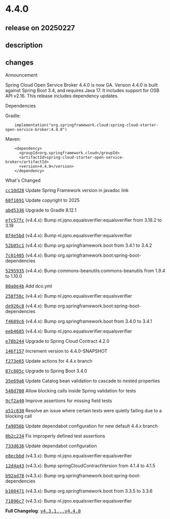 # 4.4.0

## release on 20250227

## description

## changes

Announcement

Spring Cloud Open Service Broker 4.4.0 is now GA. Version 4.4.0 is built against Spring Boot 3.4, and requires Java 17. It includes support for OSB API v2.16. This release includes dependency updates.

Dependencies

Gradle:

        implementation("org.springframework.cloud:spring-cloud-starter-open-service-broker:4.4.0")

Maven:

        <dependency>
          <groupId>org.springframework.cloud</groupId>
          <artifactId>spring-cloud-starter-open-service-broker</artifactId>
          <version>4.4.0</version>
        </dependency>

What's Changed

<a class="commit-link" data-hovercard-type="commit" data-hovercard-url="https://github.com/spring-cloud/spring-cloud-open-service-broker/commit/cc10d284db7e672c1da0f474e468701a730062a1/hovercard" href="https://github.com/spring-cloud/spring-cloud-open-service-broker/commit/cc10d284db7e672c1da0f474e468701a730062a1"><tt>cc10d28</tt></a> Update Spring Framework version in javadoc link

<a class="commit-link" data-hovercard-type="commit" data-hovercard-url="https://github.com/spring-cloud/spring-cloud-open-service-broker/commit/60f1691ad32f8d4a75b09fa94f56fd9d5a832154/hovercard" href="https://github.com/spring-cloud/spring-cloud-open-service-broker/commit/60f1691ad32f8d4a75b09fa94f56fd9d5a832154"><tt>60f1691</tt></a> Update copyright to 2025

<a class="commit-link" data-hovercard-type="commit" data-hovercard-url="https://github.com/spring-cloud/spring-cloud-open-service-broker/commit/abd53366f0e598578f92284b34059880eeefa92c/hovercard" href="https://github.com/spring-cloud/spring-cloud-open-service-broker/commit/abd53366f0e598578f92284b34059880eeefa92c"><tt>abd5336</tt></a> Upgrade to Gradle 8.12.1

<a class="commit-link" data-hovercard-type="commit" data-hovercard-url="https://github.com/spring-cloud/spring-cloud-open-service-broker/commit/efc57fcd1fa4976e3e8a0b7eecb044d5355a4bc7/hovercard" href="https://github.com/spring-cloud/spring-cloud-open-service-broker/commit/efc57fcd1fa4976e3e8a0b7eecb044d5355a4bc7"><tt>efc57fc</tt></a> (v4.4.x): Bump nl.jqno.equalsverifier:equalsverifier from 3.18.2 to 3.19

<a class="commit-link" data-hovercard-type="commit" data-hovercard-url="https://github.com/spring-cloud/spring-cloud-open-service-broker/commit/0f4e5bd7dbc67754992ceaca0a698aa2926fc133/hovercard" href="https://github.com/spring-cloud/spring-cloud-open-service-broker/commit/0f4e5bd7dbc67754992ceaca0a698aa2926fc133"><tt>0f4e5bd</tt></a> (v4.4.x): Bump nl.jqno.equalsverifier:equalsverifier

<a class="commit-link" data-hovercard-type="commit" data-hovercard-url="https://github.com/spring-cloud/spring-cloud-open-service-broker/commit/52b05c1024e0c128c9d49cceb17163a4f0eb988d/hovercard" href="https://github.com/spring-cloud/spring-cloud-open-service-broker/commit/52b05c1024e0c128c9d49cceb17163a4f0eb988d"><tt>52b05c1</tt></a> (v4.4.x): Bump org.springframework.boot from 3.4.1 to 3.4.2

<a class="commit-link" data-hovercard-type="commit" data-hovercard-url="https://github.com/spring-cloud/spring-cloud-open-service-broker/commit/7c01405294f667f56d409bd085c4f2faa135871f/hovercard" href="https://github.com/spring-cloud/spring-cloud-open-service-broker/commit/7c01405294f667f56d409bd085c4f2faa135871f"><tt>7c01405</tt></a> (v4.4.x): Bump org.springframework.boot:spring-boot-dependencies

<a class="commit-link" data-hovercard-type="commit" data-hovercard-url="https://github.com/spring-cloud/spring-cloud-open-service-broker/commit/5295935ada0c13b1b80595833a49518e8186372a/hovercard" href="https://github.com/spring-cloud/spring-cloud-open-service-broker/commit/5295935ada0c13b1b80595833a49518e8186372a"><tt>5295935</tt></a> (v4.4.x): Bump commons-beanutils:commons-beanutils from 1.9.4 to 1.10.0

<a class="commit-link" data-hovercard-type="commit" data-hovercard-url="https://github.com/spring-cloud/spring-cloud-open-service-broker/commit/80a0e4bfa81d572fddf51335cdf73f4e6666e82f/hovercard" href="https://github.com/spring-cloud/spring-cloud-open-service-broker/commit/80a0e4bfa81d572fddf51335cdf73f4e6666e82f"><tt>80a0e4b</tt></a> Add dco.yml

<a class="commit-link" data-hovercard-type="commit" data-hovercard-url="https://github.com/spring-cloud/spring-cloud-open-service-broker/commit/258f56cb8f9c41775753258b10f6baebaceb710d/hovercard" href="https://github.com/spring-cloud/spring-cloud-open-service-broker/commit/258f56cb8f9c41775753258b10f6baebaceb710d"><tt>258f56c</tt></a> (v4.4.x): Bump nl.jqno.equalsverifier:equalsverifier

<a class="commit-link" data-hovercard-type="commit" data-hovercard-url="https://github.com/spring-cloud/spring-cloud-open-service-broker/commit/de926c80a4dc9ed19718c7686d02bf719203c2d7/hovercard" href="https://github.com/spring-cloud/spring-cloud-open-service-broker/commit/de926c80a4dc9ed19718c7686d02bf719203c2d7"><tt>de926c8</tt></a> (v4.4.x): Bump org.springframework.boot:spring-boot-dependencies

<a class="commit-link" data-hovercard-type="commit" data-hovercard-url="https://github.com/spring-cloud/spring-cloud-open-service-broker/commit/f4689c60edfb6c80c225de34823b6f0c308ae989/hovercard" href="https://github.com/spring-cloud/spring-cloud-open-service-broker/commit/f4689c60edfb6c80c225de34823b6f0c308ae989"><tt>f4689c6</tt></a> (v4.4.x): Bump org.springframework.boot from 3.4.0 to 3.4.1

<a class="commit-link" data-hovercard-type="commit" data-hovercard-url="https://github.com/spring-cloud/spring-cloud-open-service-broker/commit/eeb4685b2c428d88d7b678317ed0c0b68fd33140/hovercard" href="https://github.com/spring-cloud/spring-cloud-open-service-broker/commit/eeb4685b2c428d88d7b678317ed0c0b68fd33140"><tt>eeb4685</tt></a> (v4.4.x): Bump nl.jqno.equalsverifier:equalsverifier

<a class="commit-link" data-hovercard-type="commit" data-hovercard-url="https://github.com/spring-cloud/spring-cloud-open-service-broker/commit/e78b24488d760c43133ecb992c0dc5e1d1119902/hovercard" href="https://github.com/spring-cloud/spring-cloud-open-service-broker/commit/e78b24488d760c43133ecb992c0dc5e1d1119902"><tt>e78b244</tt></a> Upgrade to Spring Cloud Contract 4.2.0

<a class="commit-link" data-hovercard-type="commit" data-hovercard-url="https://github.com/spring-cloud/spring-cloud-open-service-broker/commit/146f1573afcb9696e04eaf2905bef035580a3965/hovercard" href="https://github.com/spring-cloud/spring-cloud-open-service-broker/commit/146f1573afcb9696e04eaf2905bef035580a3965"><tt>146f157</tt></a> Increment version to 4.4.0-SNAPSHOT

<a class="commit-link" data-hovercard-type="commit" data-hovercard-url="https://github.com/spring-cloud/spring-cloud-open-service-broker/commit/f273e650f2a968d01effa826385ca0ce79f11928/hovercard" href="https://github.com/spring-cloud/spring-cloud-open-service-broker/commit/f273e650f2a968d01effa826385ca0ce79f11928"><tt>f273e65</tt></a> Update actions for 4.4.x branch

<a class="commit-link" data-hovercard-type="commit" data-hovercard-url="https://github.com/spring-cloud/spring-cloud-open-service-broker/commit/07c805c3f62ee005281cad9743b881963690d7d2/hovercard" href="https://github.com/spring-cloud/spring-cloud-open-service-broker/commit/07c805c3f62ee005281cad9743b881963690d7d2"><tt>07c805c</tt></a> Upgrade to Spring Boot 3.4.0

<a class="commit-link" data-hovercard-type="commit" data-hovercard-url="https://github.com/spring-cloud/spring-cloud-open-service-broker/commit/35e69a6f7a9371faa91bf37907ba34cf748419aa/hovercard" href="https://github.com/spring-cloud/spring-cloud-open-service-broker/commit/35e69a6f7a9371faa91bf37907ba34cf748419aa"><tt>35e69a6</tt></a> Update Catalog bean validation to cascade to nested properties

<a class="commit-link" data-hovercard-type="commit" data-hovercard-url="https://github.com/spring-cloud/spring-cloud-open-service-broker/commit/548d700ca6c917d0b732043b026d1d867c8f3630/hovercard" href="https://github.com/spring-cloud/spring-cloud-open-service-broker/commit/548d700ca6c917d0b732043b026d1d867c8f3630"><tt>548d700</tt></a> Allow blocking calls inside Spring validation for tests

<a class="commit-link" data-hovercard-type="commit" data-hovercard-url="https://github.com/spring-cloud/spring-cloud-open-service-broker/commit/9cf2a40acf6a591daf2c7d7bd7519fdda52d2a5b/hovercard" href="https://github.com/spring-cloud/spring-cloud-open-service-broker/commit/9cf2a40acf6a591daf2c7d7bd7519fdda52d2a5b"><tt>9cf2a40</tt></a> Improve assertions for missing field tests

<a class="commit-link" data-hovercard-type="commit" data-hovercard-url="https://github.com/spring-cloud/spring-cloud-open-service-broker/commit/a51c83086f5151d9db9227f4f559d358e8aca0f4/hovercard" href="https://github.com/spring-cloud/spring-cloud-open-service-broker/commit/a51c83086f5151d9db9227f4f559d358e8aca0f4"><tt>a51c830</tt></a> Resolve an issue where certain tests were quietly failing due to a blocking call

<a class="commit-link" data-hovercard-type="commit" data-hovercard-url="https://github.com/spring-cloud/spring-cloud-open-service-broker/commit/fa9056b9edb2f8178b9b8016fbf72c4063e30ea8/hovercard" href="https://github.com/spring-cloud/spring-cloud-open-service-broker/commit/fa9056b9edb2f8178b9b8016fbf72c4063e30ea8"><tt>fa9056b</tt></a> Update dependabot configuration for new default 4.4.x branch

<a class="commit-link" data-hovercard-type="commit" data-hovercard-url="https://github.com/spring-cloud/spring-cloud-open-service-broker/commit/0b2c234fbc96b1e9aaf1bf37aaba3cfd52960340/hovercard" href="https://github.com/spring-cloud/spring-cloud-open-service-broker/commit/0b2c234fbc96b1e9aaf1bf37aaba3cfd52960340"><tt>0b2c234</tt></a> Fix improperly defined test assertions

<a class="commit-link" data-hovercard-type="commit" data-hovercard-url="https://github.com/spring-cloud/spring-cloud-open-service-broker/commit/733d6360b7e72e52bff953197b4ab776567ad060/hovercard" href="https://github.com/spring-cloud/spring-cloud-open-service-broker/commit/733d6360b7e72e52bff953197b4ab776567ad060"><tt>733d636</tt></a> Update dependabot configuration

<a class="commit-link" data-hovercard-type="commit" data-hovercard-url="https://github.com/spring-cloud/spring-cloud-open-service-broker/commit/e8ecbbd9704d5436812d1879865aee4912f42f78/hovercard" href="https://github.com/spring-cloud/spring-cloud-open-service-broker/commit/e8ecbbd9704d5436812d1879865aee4912f42f78"><tt>e8ecbbd</tt></a> (v4.3.x): Bump nl.jqno.equalsverifier:equalsverifier

<a class="commit-link" data-hovercard-type="commit" data-hovercard-url="https://github.com/spring-cloud/spring-cloud-open-service-broker/commit/12d4a4395d154b9ade8eef381b567376cec7271a/hovercard" href="https://github.com/spring-cloud/spring-cloud-open-service-broker/commit/12d4a4395d154b9ade8eef381b567376cec7271a"><tt>12d4a43</tt></a> (v4.3.x): Bump springCloudContractVersion from 4.1.4 to 4.1.5

<a class="commit-link" data-hovercard-type="commit" data-hovercard-url="https://github.com/spring-cloud/spring-cloud-open-service-broker/commit/b92ad78a2883b1eee0d3c171959c1438ccf9437e/hovercard" href="https://github.com/spring-cloud/spring-cloud-open-service-broker/commit/b92ad78a2883b1eee0d3c171959c1438ccf9437e"><tt>b92ad78</tt></a> (v4.3.x): Bump org.springframework.boot:spring-boot-dependencies

<a class="commit-link" data-hovercard-type="commit" data-hovercard-url="https://github.com/spring-cloud/spring-cloud-open-service-broker/commit/b108471066b5ac2a9098ee929117a4d52504f2fc/hovercard" href="https://github.com/spring-cloud/spring-cloud-open-service-broker/commit/b108471066b5ac2a9098ee929117a4d52504f2fc"><tt>b108471</tt></a> (v4.3.x): Bump org.springframework.boot from 3.3.5 to 3.3.6

<a class="commit-link" data-hovercard-type="commit" data-hovercard-url="https://github.com/spring-cloud/spring-cloud-open-service-broker/commit/71896c7dd3e4d8af332eae12ab46b3f7b1d606b1/hovercard" href="https://github.com/spring-cloud/spring-cloud-open-service-broker/commit/71896c7dd3e4d8af332eae12ab46b3f7b1d606b1"><tt>71896c7</tt></a> (v4.3.x): Bump nl.jqno.equalsverifier:equalsverifier

<strong>Full Changelog</strong>: <a class="commit-link" href="https://github.com/spring-cloud/spring-cloud-open-service-broker/compare/v4.3.1...v4.4.0"><tt>v4.3.1...v4.4.0</tt></a>


